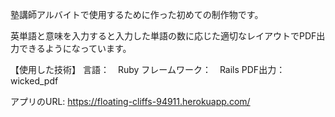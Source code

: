 塾講師アルバイトで使用するために作った初めての制作物です。

英単語と意味を入力すると入力した単語の数に応じた適切なレイアウトでPDF出力できるようになっています。

【使用した技術】
言語：　Ruby
フレームワーク：　Rails
PDF出力： wicked_pdf

アプリのURL: https://floating-cliffs-94911.herokuapp.com/
